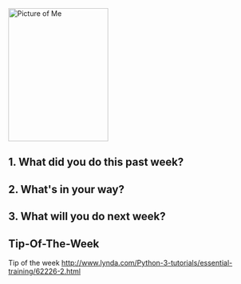 
<d1>
  <img src="http://i1273.photobucket.com/albums/y419/WesleyDraper/IMG_0212_zpstpkb40fv.jpg" alt="Picture of Me" style="width:200px;height:267px;">
</d1>


## 1. What did you do this past week?



## 2. What's in your way?




## 3. What will you do next week?


## Tip-Of-The-Week


Tip of the week
http://www.lynda.com/Python-3-tutorials/essential-training/62226-2.html
